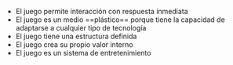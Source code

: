 - El juego permite interacción con respuesta inmediata
- El juego es un medio ==plástico== porque tiene la capacidad de adaptarse a cualquier tipo de tecnología
- El juego tiene una estructura definida
- El juego crea su propio valor interno
- El juego es un sistema de entretenimiento